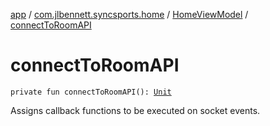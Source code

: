 [app](../../index.md) / [com.jlbennett.syncsports.home](../index.md) / [HomeViewModel](index.md) / [connectToRoomAPI](./connect-to-room-a-p-i.md)

# connectToRoomAPI

`private fun connectToRoomAPI(): `[`Unit`](https://kotlinlang.org/api/latest/jvm/stdlib/kotlin/-unit/index.html)

Assigns callback functions to be executed on socket events.

